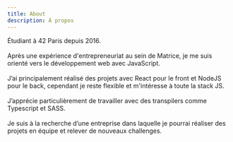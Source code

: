 ```yaml
---
title: About
description: À propos
---
```


Étudiant à <span>42 Paris</span> depuis 2016.</br></br>
Après une expérience d'entrepreneuriat au sein de <span>Matrice</span>, je me suis orienté vers le développement web avec <span>JavaScript</span>.</br></br>
J’ai principalement réalisé des projets avec <span>React</span> pour le front et <span>NodeJS</span> pour le back, cependant je reste flexible et m'intéresse à toute la stack JS.</br></br>
J’apprécie particulièrement de travailler avec des transpilers comme <span>Typescript</span> et <span>SASS</span>.</br></br>
Je suis à la recherche d’une entreprise dans laquelle je pourrai réaliser des projets en équipe et relever de nouveaux challenges.